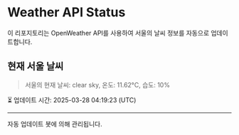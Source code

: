 
# Weather API Status

이 리포지토리는 OpenWeather API를 사용하여 서울의 날씨 정보를 자동으로 업데이트합니다.

## 현재 서울 날씨
> 서울의 현재 날씨: clear sky, 온도: 11.62°C, 습도: 10%

⏳ 업데이트 시간: 2025-03-28 04:19:23 (UTC)

---
자동 업데이트 봇에 의해 관리됩니다.
